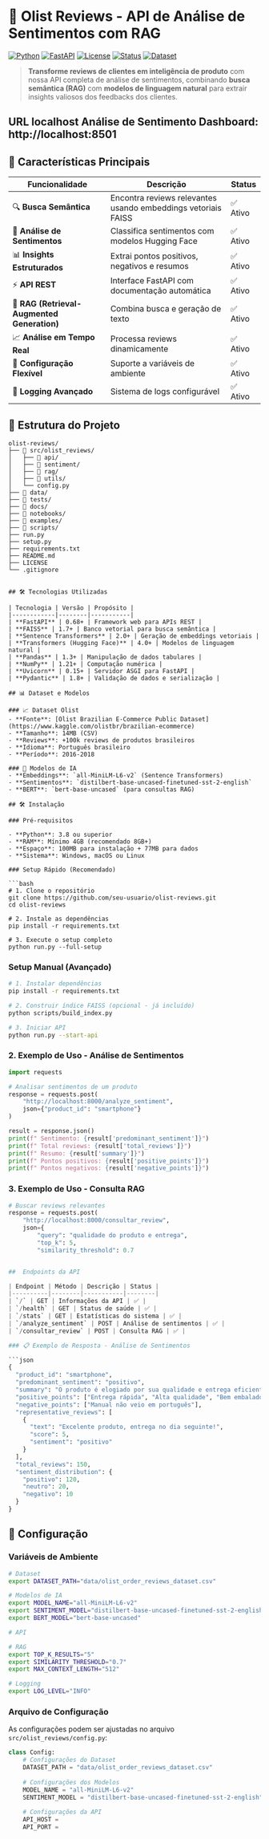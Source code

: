 # 🧠 Olist Reviews - API de Análise de Sentimentos com RAG

[![Python](https://img.shields.io/badge/Python-3.8+-blue.svg)](https://www.python.org/downloads/)
[![FastAPI](https://img.shields.io/badge/FastAPI-0.68+-green.svg)](https://fastapi.tiangolo.com/)
[![License](https://img.shields.io/badge/License-MIT-yellow.svg)](LICENSE)
[![Status](https://img.shields.io/badge/Status-Production%20Ready-brightgreen.svg)](https://github.com/seu-usuario/olist-reviews)
[![Dataset](https://img.shields.io/badge/Dataset-Olist%20Brazilian%20E--commerce-orange.svg)](https://www.kaggle.com/olistbr/brazilian-ecommerce)

> **Transforme reviews de clientes em inteligência de produto** com nossa API completa de análise de sentimentos, combinando **busca semântica (RAG)** com **modelos de linguagem natural** para extrair insights valiosos dos feedbacks dos clientes.

## URL localhost Análise de Sentimento Dashboard: http://localhost:8501

## 🚀 Características Principais

| Funcionalidade | Descrição | Status |
|----------------|-----------|--------|
| 🔍 **Busca Semântica** | Encontra reviews relevantes usando embeddings vetoriais FAISS | ✅ Ativo |
| 🧠 **Análise de Sentimentos** | Classifica sentimentos com modelos Hugging Face | ✅ Ativo |
| 📊 **Insights Estruturados** | Extrai pontos positivos, negativos e resumos | ✅ Ativo |
| ⚡ **API REST** | Interface FastAPI com documentação automática | ✅ Ativo |
| 🎯 **RAG (Retrieval-Augmented Generation)** | Combina busca e geração de texto | ✅ Ativo |
| 📈 **Análise em Tempo Real** | Processa reviews dinamicamente | ✅ Ativo |
| 🔧 **Configuração Flexível** | Suporte a variáveis de ambiente | ✅ Ativo |
| 📝 **Logging Avançado** | Sistema de logs configurável | ✅ Ativo |

## 📁 Estrutura do Projeto

```
olist-reviews/
├── 📁 src/olist_reviews/          
│   ├── 📁 api/                   
│   ├── 📁 sentiment/              
│   ├── 📁 rag/                  
│   ├── 📁 utils/                
│   └── config.py                  
├── 📁 data/                      
├── 📁 tests/                      
├── 📁 docs/                       
├── 📁 notebooks/                  
├── 📁 examples/                   
├── 📁 scripts/                    
├── run.py                         
├── setup.py                       
├── requirements.txt               
├── README.md                     
├── LICENSE                       
└── .gitignore                     


## 🛠️ Tecnologias Utilizadas

| Tecnologia | Versão | Propósito |
|------------|--------|-----------|
| **FastAPI** | 0.68+ | Framework web para APIs REST |
| **FAISS** | 1.7+ | Banco vetorial para busca semântica |
| **Sentence Transformers** | 2.0+ | Geração de embeddings vetoriais |
| **Transformers (Hugging Face)** | 4.0+ | Modelos de linguagem natural |
| **Pandas** | 1.3+ | Manipulação de dados tabulares |
| **NumPy** | 1.21+ | Computação numérica |
| **Uvicorn** | 0.15+ | Servidor ASGI para FastAPI |
| **Pydantic** | 1.8+ | Validação de dados e serialização |

## 📊 Dataset e Modelos

### 📈 Dataset Olist
- **Fonte**: [Olist Brazilian E-Commerce Public Dataset](https://www.kaggle.com/olistbr/brazilian-ecommerce)
- **Tamanho**: 14MB (CSV)
- **Reviews**: +100k reviews de produtos brasileiros
- **Idioma**: Português brasileiro
- **Período**: 2016-2018

### 🤖 Modelos de IA
- **Embeddings**: `all-MiniLM-L6-v2` (Sentence Transformers)
- **Sentimentos**: `distilbert-base-uncased-finetuned-sst-2-english`
- **BERT**: `bert-base-uncased` (para consultas RAG)

## 🛠️ Instalação

### Pré-requisitos

- **Python**: 3.8 ou superior
- **RAM**: Mínimo 4GB (recomendado 8GB+)
- **Espaço**: 100MB para instalação + 77MB para dados
- **Sistema**: Windows, macOS ou Linux

### Setup Rápido (Recomendado)

```bash
# 1. Clone o repositório
git clone https://github.com/seu-usuario/olist-reviews.git
cd olist-reviews

# 2. Instale as dependências
pip install -r requirements.txt

# 3. Execute o setup completo
python run.py --full-setup
```

### Setup Manual (Avançado)

```bash
# 1. Instalar dependências
pip install -r requirements.txt

# 2. Construir índice FAISS (opcional - já incluído)
python scripts/build_index.py

# 3. Iniciar API
python run.py --start-api
```


### 2. Exemplo de Uso - Análise de Sentimentos

```python
import requests

# Analisar sentimentos de um produto
response = requests.post(
    "http://localhost:8000/analyze_sentiment",
    json={"product_id": "smartphone"}
)

result = response.json()
print(f" Sentimento: {result['predominant_sentiment']}")
print(f" Total reviews: {result['total_reviews']}")
print(f" Resumo: {result['summary']}")
print(f" Pontos positivos: {result['positive_points']}")
print(f" Pontos negativos: {result['negative_points']}")
```

### 3. Exemplo de Uso - Consulta RAG

```python
# Buscar reviews relevantes
response = requests.post(
    "http://localhost:8000/consultar_review",
    json={
        "query": "qualidade do produto e entrega",
        "top_k": 5,
        "similarity_threshold": 0.7


##  Endpoints da API

| Endpoint | Método | Descrição | Status |
|----------|--------|-----------|--------|
| `/` | GET | Informações da API | ✅ |
| `/health` | GET | Status de saúde | ✅ |
| `/stats` | GET | Estatísticas do sistema | ✅ |
| `/analyze_sentiment` | POST | Análise de sentimentos | ✅ |
| `/consultar_review` | POST | Consulta RAG | ✅ |

### 📋 Exemplo de Resposta - Análise de Sentimentos

```json
{
  "product_id": "smartphone",
  "predominant_sentiment": "positivo",
  "summary": "O produto é elogiado por sua qualidade e entrega eficiente, com raras reclamações de cor.",
  "positive_points": ["Entrega rápida", "Alta qualidade", "Bem embalado"],
  "negative_points": ["Manual não veio em português"],
  "representative_reviews": [
    {
      "text": "Excelente produto, entrega no dia seguinte!",
      "score": 5,
      "sentiment": "positivo"
    }
  ],
  "total_reviews": 150,
  "sentiment_distribution": {
    "positivo": 120,
    "neutro": 20,
    "negativo": 10
  }
}
```

## 🔧 Configuração

### Variáveis de Ambiente

```bash
# Dataset
export DATASET_PATH="data/olist_order_reviews_dataset.csv"

# Modelos de IA
export MODEL_NAME="all-MiniLM-L6-v2"
export SENTIMENT_MODEL="distilbert-base-uncased-finetuned-sst-2-english"
export BERT_MODEL="bert-base-uncased"

# API

# RAG
export TOP_K_RESULTS="5"
export SIMILARITY_THRESHOLD="0.7"
export MAX_CONTEXT_LENGTH="512"

# Logging
export LOG_LEVEL="INFO"
```

### Arquivo de Configuração

As configurações podem ser ajustadas no arquivo `src/olist_reviews/config.py`:

```python
class Config:
    # Configurações do Dataset
    DATASET_PATH = "data/olist_order_reviews_dataset.csv"
    
    # Configurações dos Modelos
    MODEL_NAME = "all-MiniLM-L6-v2"
    SENTIMENT_MODEL = "distilbert-base-uncased-finetuned-sst-2-english"
    
    # Configurações da API
    API_HOST =
    API_PORT = 






